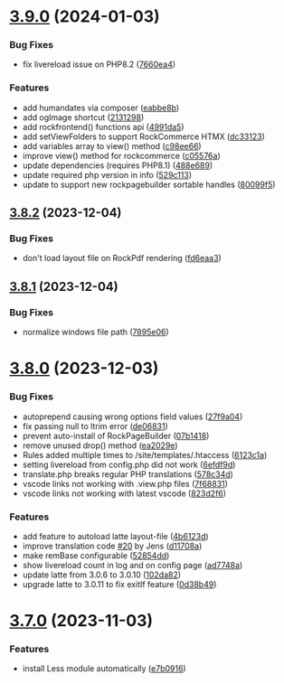 # [3.9.0](https://github.com/baumrock/RockFrontend/compare/v3.8.2...v3.9.0) (2024-01-03)


### Bug Fixes

* fix livereload issue on PHP8.2 ([7660ea4](https://github.com/baumrock/RockFrontend/commit/7660ea423a6a7ac9d315f61d2c4d682f65f136c5))


### Features

* add humandates via composer ([eabbe8b](https://github.com/baumrock/RockFrontend/commit/eabbe8b2b4d9ece590ec5a30ae6b26f9afe1986c))
* add ogImage shortcut ([2131298](https://github.com/baumrock/RockFrontend/commit/2131298635b09fcefed49fbbbdc1ba4def265a28))
* add rockfrontend() functions api ([4991da5](https://github.com/baumrock/RockFrontend/commit/4991da52481f11d79df9e90a7635b03f7ad64e87))
* add setViewFolders to support RockCommerce HTMX ([dc33123](https://github.com/baumrock/RockFrontend/commit/dc3312329ba620a3008e77fd2117b726c9efbe2a))
* add variables array to view() method ([c98ee66](https://github.com/baumrock/RockFrontend/commit/c98ee667712de44bd697fade8a93dc0a40042a81))
* improve view() method for rockcommerce ([c05576a](https://github.com/baumrock/RockFrontend/commit/c05576a3393c277d4d143938e0ac519e6df4ec6a))
* update dependencies (requires PHP8.1) ([488e689](https://github.com/baumrock/RockFrontend/commit/488e68937c5356504b39adbebe461466c077b306))
* update required php version in info ([529c113](https://github.com/baumrock/RockFrontend/commit/529c113eb36a2c3a47e955d5f68c1264f751811c))
* update to support new rockpagebuilder sortable handles ([80099f5](https://github.com/baumrock/RockFrontend/commit/80099f5770803bff1ff5eee82adba769670a6f83))



## [3.8.2](https://github.com/baumrock/RockFrontend/compare/v3.8.1...v3.8.2) (2023-12-04)


### Bug Fixes

* don't load layout file on RockPdf rendering ([fd6eaa3](https://github.com/baumrock/RockFrontend/commit/fd6eaa33600d8435354e2c1055685349d4b5132a))



## [3.8.1](https://github.com/baumrock/RockFrontend/compare/v3.8.0...v3.8.1) (2023-12-04)


### Bug Fixes

* normalize windows file path ([7895e06](https://github.com/baumrock/RockFrontend/commit/7895e06254329b333d5ac4a38110cbb1b3804209))



# [3.8.0](https://github.com/baumrock/RockFrontend/compare/v3.7.0...v3.8.0) (2023-12-03)


### Bug Fixes

* autoprepend causing wrong options field values ([27f9a04](https://github.com/baumrock/RockFrontend/commit/27f9a048338279325a3e48f601189a878006b27e))
* fix passing null to ltrim error ([de06831](https://github.com/baumrock/RockFrontend/commit/de0683145c2dc1e66a59ba91af82942c67c6d6f3))
* prevent auto-install of RockPageBuilder ([07b1418](https://github.com/baumrock/RockFrontend/commit/07b141860b22e68d6a047565bfb2118b66f41b01))
* remove unused drop() method ([ea2029e](https://github.com/baumrock/RockFrontend/commit/ea2029e8496f5d3fbd8dc716065fa3915848ff19))
* Rules added multiple times to /site/templates/.htaccess ([6123c1a](https://github.com/baumrock/RockFrontend/commit/6123c1ab21779ddc1bcdee1a60f6ff2c8bb39773))
* setting livereload from config.php did not work ([6efdf9d](https://github.com/baumrock/RockFrontend/commit/6efdf9d19cecdebe1c649b8b0da1ccf128bade41))
* translate.php breaks regular PHP translations ([578c34d](https://github.com/baumrock/RockFrontend/commit/578c34d6658d9b2511cc95df6547580d0196b261))
* vscode links not working with .view.php files ([7f68831](https://github.com/baumrock/RockFrontend/commit/7f68831e6b7c7ab2c2e99084719f95795f6b9e34))
* vscode links not working with latest vscode ([823d2f6](https://github.com/baumrock/RockFrontend/commit/823d2f6e4bd77c38dbe5fe4c96ad33555f47edcc))


### Features

* add feature to autoload latte layout-file ([4b6123d](https://github.com/baumrock/RockFrontend/commit/4b6123dbec0d05b5141d4225a531134821fe681f))
* improve translation code [#20](https://github.com/baumrock/RockFrontend/issues/20) by Jens ([d11708a](https://github.com/baumrock/RockFrontend/commit/d11708a77b5e62cb1d802588eda870a5a9a1fdf2))
* make remBase configurable ([52854dd](https://github.com/baumrock/RockFrontend/commit/52854dd114087490acd1775c04703b9699e52ad6))
* show livereload count in log and on config page ([ad7748a](https://github.com/baumrock/RockFrontend/commit/ad7748a8aeb1d1427ac13b0201c460c3b5d5a81c))
* update latte from 3.0.6 to 3.0.10 ([102da82](https://github.com/baumrock/RockFrontend/commit/102da82100f66f8fd177edfac307f8fda124c246))
* upgrade latte to 3.0.11 to fix exitIf feature ([0d38b49](https://github.com/baumrock/RockFrontend/commit/0d38b492ec03f743019baa93f3c21184878ba995))



# [3.7.0](https://github.com/baumrock/RockFrontend/compare/v3.6.1...v3.7.0) (2023-11-03)


### Features

* install Less module automatically ([e7b0916](https://github.com/baumrock/RockFrontend/commit/e7b09164851ddefab0198dc417a17e330a7c4368))



